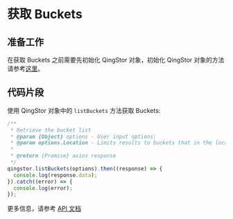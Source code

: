 # 获取 Buckets

## 准备工作

在获取 Buckets 之前需要先初始化 QingStor 对象，初始化 QingStor 对象的方法请参考[这里](./initialize_config_and_qingstor_zh-CN.md)。

## 代码片段

使用 QingStor 对象中的 `listBuckets` 方法获取 Buckets:

```javascript
/**
 * Retrieve the bucket list
 * @param {Object} options - User input options;
 * @param options.Location - Limits results to buckets that in the location
 *
 * @return {Promise} axios response
 */
qingstor.listBuckets(options).then((response) => {
  console.log(response.data);
}).catch((error) => {
  console.log(error);
});
```

更多信息，请参考 [API 文档](https://docsv3.qingcloud.com/storage/object-storage/api/service/get/)
